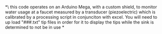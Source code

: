 *\ this code operates on an Arduino Mega, with a custom shield, to monitor
water usage at a faucet measured by a transducer (piezoelectric) which is
calibrated by a processing script in conjunciton with excel. You will need to up
load "###.txt" tip files in order for it to display the tips while the
sink is determined to not be in use \* 
